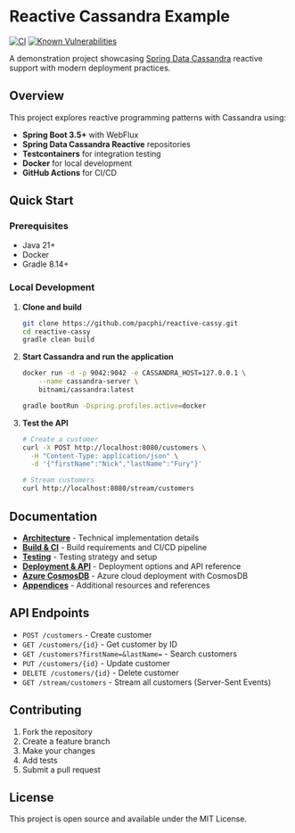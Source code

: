 # Reactive Cassandra Example

[![CI](https://github.com/pacphi/reactive-cassy/actions/workflows/ci.yml/badge.svg)](https://github.com/pacphi/reactive-cassy/actions/workflows/ci.yml) [![Known Vulnerabilities](https://snyk.io/test/github/pacphi/reactive-cassy/badge.svg)](https://snyk.io/test/github/pacphi/reactive-cassy)

A demonstration project showcasing [Spring Data Cassandra](https://spring.io/projects/spring-data-cassandra) reactive support with modern deployment practices.

## Overview

This project explores reactive programming patterns with Cassandra using:

- **Spring Boot 3.5+** with WebFlux
- **Spring Data Cassandra Reactive** repositories
- **Testcontainers** for integration testing
- **Docker** for local development
- **GitHub Actions** for CI/CD

## Quick Start

### Prerequisites

- Java 21+
- Docker
- Gradle 8.14+

### Local Development

1. **Clone and build**

   ```bash
   git clone https://github.com/pacphi/reactive-cassy.git
   cd reactive-cassy
   gradle clean build
   ```

2. **Start Cassandra and run the application**

   ```bash
   docker run -d -p 9042:9042 -e CASSANDRA_HOST=127.0.0.1 \
       --name cassandra-server \
       bitnami/cassandra:latest

   gradle bootRun -Dspring.profiles.active=docker
   ```

3. **Test the API**

   ```bash
   # Create a customer
   curl -X POST http://localhost:8080/customers \
     -H "Content-Type: application/json" \
     -d '{"firstName":"Nick","lastName":"Fury"}'

   # Stream customers
   curl http://localhost:8080/stream/customers
   ```

## Documentation

- **[Architecture](docs/ARCHITECTURE.md)** - Technical implementation details
- **[Build & CI](docs/BUILD.md)** - Build requirements and CI/CD pipeline
- **[Testing](docs/TEST.md)** - Testing strategy and setup
- **[Deployment & API](docs/RUN.md)** - Deployment options and API reference
- **[Azure CosmosDB](docs/AZURE.md)** - Azure cloud deployment with CosmosDB
- **[Appendices](docs/APPENDICES.md)** - Additional resources and references

## API Endpoints

- `POST /customers` - Create customer
- `GET /customers/{id}` - Get customer by ID
- `GET /customers?firstName=&lastName=` - Search customers
- `PUT /customers/{id}` - Update customer
- `DELETE /customers/{id}` - Delete customer
- `GET /stream/customers` - Stream all customers (Server-Sent Events)

## Contributing

1. Fork the repository
2. Create a feature branch
3. Make your changes
4. Add tests
5. Submit a pull request

## License

This project is open source and available under the MIT License.
